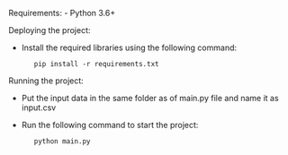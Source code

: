Requirements:
    - Python 3.6+
   
Deploying the project:
   - Install the required libraries using the following command:

            pip install -r requirements.txt

Running the project:
   - Put the input data in the same folder as of main.py file and name it as input.csv
   - Run the following command to start the project:

            python main.py
